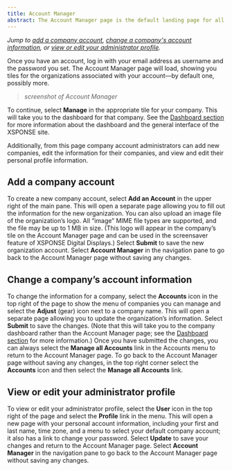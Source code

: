 ```yaml
---
title: Account Manager 
abstract: The Account Manager page is the default landing page for all users, and also allows company administrators to add a new company account, change a company's account information, and view or edit their administrator profile.
---
```

*Jump to [add a company account](account-manager.md#add-a-company-account), [change a company's account information](account-manager.md#change-a-companys-account-information), or [view or edit your administrator profile](account-manager.md#view-or-edit-your-administrator-profile).*

Once you have an account, log in with your email address as username and the password you set. The Account Manager page will load, showing you tiles for the organizations associated with your account—by default one, possibly more. 
> _screenshot of Account Manager_
 
To continue, select **Manage** in the appropriate tile for your company. This will take you to the dashboard for that company. See the [Dashboard section](dashboard.md) for more information about the dashboard and the general interface of the XSPONSE site.

Additionally, from this page company account administrators can add new companies, edit the information for their companies, and view and edit their personal profile information.

## Add a company account
To create a new company account, select **Add an Account** in the upper right of the main pane. This will open a separate page allowing you to fill out the information for the new organization. You can also upload an image file of the organization’s logo. All “image” MIME file types are supported, and the file may be up to 1 MB in size. (This logo will appear in the company’s tile on the Account Manager page and can be used in the screensaver feature of XSPONSE Digital Displays.) Select **Submit** to save the new organization account. Select **Account Manager** in the navigation pane to go back to the Account Manager page without saving any changes.

## Change a company’s account information
To change the information for a company, select the **Accounts** icon in the top right of the page to show the menu of companies you can manage and select the **Adjust** (gear) icon next to a company name. This will open a separate page allowing you to update the organization’s information. Select **Submit** to save the changes. (Note that this will take you to the company dashboard rather than the Account Manager page; see the [Dashboard section](dashboard.md) for more information.) Once you have submitted the changes, you can always select the **Manage all Accounts** link in the Accounts menu to return to the Account Manager page. To go back to the Account Manager page without saving any changes, in the top right corner select the **Accounts** icon and then select the **Manage all Accounts** link.

## View or edit your administrator profile
To view or edit your administrator profile, select the **User** icon in the top right of the page and select the **Profile** link in the menu. This will open a new page with your personal account information, including your first and last name, time zone, and a menu to select your default company account; it also has a link to change your password. Select **Update** to save your changes and return to the Account Manager page. Select **Account Manager** in the navigation pane to go back to the Account Manager page without saving any changes.
